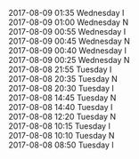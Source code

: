 2017-08-09 01:35 Wednesday  I  
2017-08-09 01:00 Wednesday  N  
2017-08-09 00:55 Wednesday  I  
2017-08-09 00:45 Wednesday  N  
2017-08-09 00:40 Wednesday  I  
2017-08-09 00:25 Wednesday  N  
2017-08-08 21:55 Tuesday  I  
2017-08-08 20:35 Tuesday  N  
2017-08-08 20:30 Tuesday  I  
2017-08-08 14:45 Tuesday  N  
2017-08-08 14:40 Tuesday  I  
2017-08-08 12:20 Tuesday  N  
2017-08-08 10:15 Tuesday  I  
2017-08-08 10:10 Tuesday  N  
2017-08-08 08:50 Tuesday  I  
